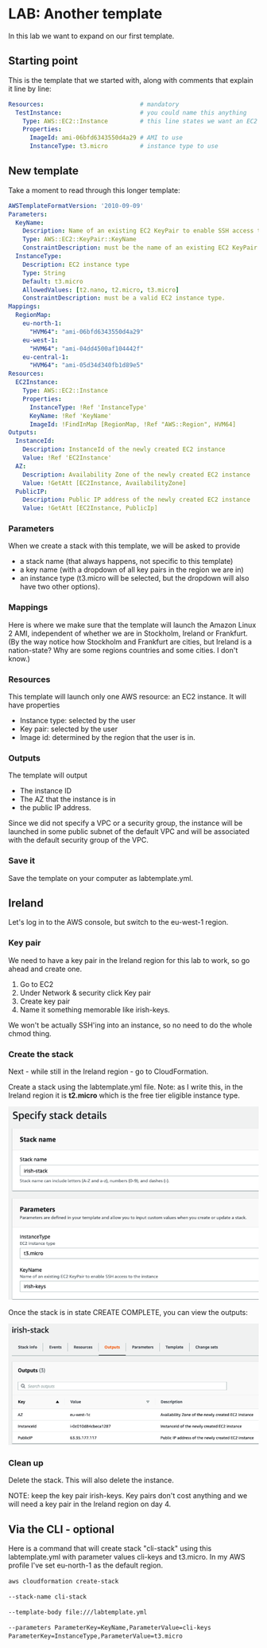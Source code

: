 # LAB: Another template

In this lab we want to expand on our first template.&#x20;

## Starting point

This is the template that we started with, along with comments that explain it line by line:

```yaml
Resources:                           # mandatory 
  TestInstance:                      # you could name this anything 
    Type: AWS::EC2::Instance         # this line states we want an EC2 instance
    Properties:
      ImageId: ami-06bfd6343550d4a29 # AMI to use 
      InstanceType: t3.micro         # instance type to use
```

## New template

Take a moment to read through this longer template:

```yaml
AWSTemplateFormatVersion: '2010-09-09'
Parameters:
  KeyName:
    Description: Name of an existing EC2 KeyPair to enable SSH access to the instance
    Type: AWS::EC2::KeyPair::KeyName
    ConstraintDescription: must be the name of an existing EC2 KeyPair.
  InstanceType:
    Description: EC2 instance type
    Type: String
    Default: t3.micro
    AllowedValues: [t2.nano, t2.micro, t3.micro]
    ConstraintDescription: must be a valid EC2 instance type.
Mappings: 
  RegionMap: 
    eu-north-1: 
      "HVM64": "ami-06bfd6343550d4a29"
    eu-west-1: 
      "HVM64": "ami-04dd4500af104442f"
    eu-central-1:
      "HVM64": "ami-05d34d340fb1d89e5"
Resources:
  EC2Instance:
    Type: AWS::EC2::Instance
    Properties:
      InstanceType: !Ref 'InstanceType'
      KeyName: !Ref 'KeyName'
      ImageId: !FindInMap [RegionMap, !Ref "AWS::Region", HVM64]
Outputs:
  InstanceId:
    Description: InstanceId of the newly created EC2 instance
    Value: !Ref 'EC2Instance'
  AZ:
    Description: Availability Zone of the newly created EC2 instance
    Value: !GetAtt [EC2Instance, AvailabilityZone]
  PublicIP:
    Description: Public IP address of the newly created EC2 instance
    Value: !GetAtt [EC2Instance, PublicIp]
```

### Parameters

When we create a stack with this template, we will be asked to provide&#x20;

* a stack name (that always happens, not specific to this template)
* a key name (with a dropdown of all key pairs in the region we are in)&#x20;
* an instance type (t3.micro will be selected, but the dropdown will also have two other options).

### Mappings

Here is where we make sure that the template will launch the Amazon Linux 2 AMI, independent of whether we are in Stockholm, Ireland or Frankfurt. (By the way notice how Stockholm and Frankfurt are cities, but Ireland is a nation-state? Why are some regions countries and some cities. I don't know.)&#x20;

### Resources

This template will launch only one AWS resource: an EC2 instance. It will have properties

* Instance type: selected by the user&#x20;
* Key pair: selected by the user
* Image id: determined by the region that the user is in.

### Outputs

The template will output

* The instance ID
* The AZ that the instance is in
* the public IP address.

Since we did not specify a VPC or a security group, the instance will be launched in some public subnet of the default VPC and will be associated with the default security group of the VPC.

### Save it

Save the template on your computer as labtemplate.yml.

## Ireland

Let's log in to the AWS console, but switch to the eu-west-1 region.&#x20;

### Key pair

We need to have a key pair in the Ireland region for this lab to work, so go ahead and create one.&#x20;

1. Go to EC2
2. Under Network & security click Key pair
3. Create key pair
4. Name it something memorable like irish-keys.

We won't be actually SSH'ing into an instance, so no need to do the whole chmod thing.&#x20;

### Create the stack&#x20;

Next - while still in the Ireland region - go to CloudFormation.&#x20;

Create a stack using the labtemplate.yml file. Note: as I write this, in the Ireland region it is **t2.micro** which is the free tier eligible instance type.&#x20;

![Creating the stack](<../../.gitbook/assets/image (202).png>)

Once the stack is in state CREATE COMPLETE, you can view the outputs:

![So cool](<../../.gitbook/assets/image (323).png>)

### Clean up&#x20;

Delete the stack. This will also delete the instance.&#x20;

NOTE: keep the key pair irish-keys. Key pairs don't cost anything and we will need a key pair in the Ireland region on day 4.&#x20;

## Via the CLI - optional

Here is a command that will create stack "cli-stack" using this labtemplate.yml with parameter values cli-keys and t3.micro. In my AWS profile I've set eu-north-1 as the default region.&#x20;

`aws cloudformation create-stack`&#x20;

`--stack-name cli-stack`&#x20;

`--template-body file:///labtemplate.yml`&#x20;

`--parameters ParameterKey=KeyName,ParameterValue=cli-keys ParameterKey=InstanceType,ParameterValue=t3.micro`

## &#x20;
